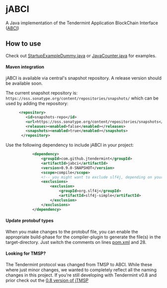 # jABCI

A Java implementation of the Tendermint Application BlockChain Interface ([ABCI](https://github.com/tendermint/abci))

## How to use

Check out [StartupExampleDummy.java](https://github.com/jTendermint/jabci/blob/master/src/main/java/com/github/jtendermint/jabci/StartupExampleDummy.java) or [JavaCounter.java](https://github.com/jTendermint/jabci/blob/master/src/main/java/com/github/jtendermint/jabci/JavaCounter.java) for examples.

#### Maven integration
jABCI is available via central's snapshot repository. A release version should be available soon.

The current snapshot repository is: `https://oss.sonatype.org/content/repositories/snapshots/` which can be used by adding the repository:
```xml
      <repository>
         <id>snapshots-repo</id>
         <url>https://oss.sonatype.org/content/repositories/snapshots</url>
         <releases><enabled>false</enabled></releases>
         <snapshots><enabled>true</enabled></snapshots>
       </repository>
```

Use the following dependency to include jABCI in your project:
```xml
            <dependency>
                <groupId>com.github.jtendermint</groupId>
                <artifactId>jabci</artifactId>
                <version>0.9.0-SNAPSHOT</version>
                <scope>compile</scope>
                <!-- you might want to exclude slf4j, depending on your setup -->
                <exclusions>
                    <exclusion>
                        <groupId>org.slf4j</groupId>
                        <artifactId>slf4j-simple</artifactId>
                    </exclusion>
                </exclusions>
            </dependency>
```

#### Update protobuf types

When you make changes to the protobuf file, you can enable the appropriate build-phase for the compiler-plugin to generate the file(s) in the target-directory.
Just switch the comments on lines [pom.xml](https://github.com/jTendermint/jabci/blob/master/pom.xml#L27) and 28.




#### Looking for TMSP?
The Tendermint protocol was changed from TMSP to ABCI. While these where just minor changes, we wanted to completely reflect all the naming changes in this project. If you're still developing with Tendermint v0.8 and prior check out the [0.8 version of jTMSP](https://github.com/jTendermint/jabci/releases/tag/v0.8)
